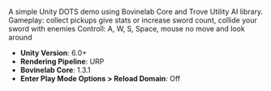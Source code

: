 A simple Unity DOTS demo using Bovinelab Core and Trove Utility AI library.
Gameplay: collect pickups give stats or increase sword count, collide your sword with enemies
Controll: A, W, S, Space, mouse no move and look around 

- **Unity Version**: 6.0+
- **Rendering Pipeline**: URP
- **Bovinelab Core**: 1.3.1
- **Enter Play Mode Options > Reload Domain**: Off
